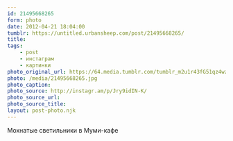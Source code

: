 ```yaml
---
id: 21495668265
form: photo
date: 2012-04-21 18:04:00
tumblr: https://untitled.urbansheep.com/post/21495668265/
title:
tags:
    - post
    - инстаграм
    - картинки
photo_original_url: https://64.media.tumblr.com/tumblr_m2u1r43fG51qz4wzio1_640.jpg
photo: /media/21495668265.jpg
photo_caption: 
photo_source: http://instagr.am/p/Jry9idIN-K/
photo_source_url:
photo_source_title:
layout: post-photo.njk
---
```


<p>Мохнатые светильники в Муми-кафе</p>
